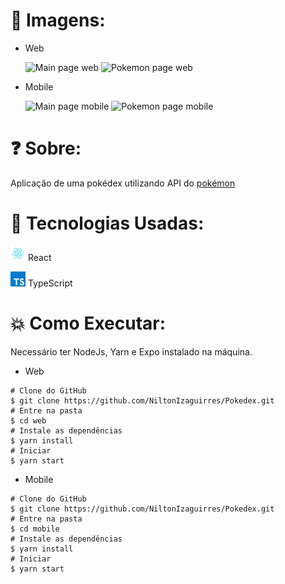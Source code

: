 # :milky_way: Imagens:

* Web
  <section>
    <img src="https://cdn.discordapp.com/attachments/784537709502660650/811733234186059786/mainpage-pokemon-web.png" alt="Main page web" >
    <img src="https://cdn.discordapp.com/attachments/784537709502660650/811733237709144074/pokemonpage-pokemon-web.png" alt="Pokemon page web">
  </section>

* Mobile
  <section align="left">
    <img src="https://cdn.discordapp.com/attachments/784537709502660650/811733228984467516/mainpage-pokemon-mobile.png" alt="Main page mobile" >
    <img src="https://media.discordapp.net/attachments/784537709502660650/811733233880268800/pokemonpage-pokemon-mobile.png" alt="Pokemon page mobile">
  </section>
# :question: Sobre:
Aplicação de uma pokédex utilizando API do [pokémon](https://pokeapi.co/)
# :pushpin: Tecnologias Usadas:

<img width="24px" src="https://raw.githubusercontent.com/github/explore/80688e429a7d4ef2fca1e82350fe8e3517d3494d/topics/react/react.png" alt="React image" /> React

<img width="24px" src="https://raw.githubusercontent.com/github/explore/80688e429a7d4ef2fca1e82350fe8e3517d3494d/topics/typescript/typescript.png" alt="React image" /> TypeScript
# :boom: Como Executar:
Necessário ter NodeJs, Yarn e Expo instalado na máquina.
* Web
```
# Clone do GitHub
$ git clone https://github.com/NiltonIzaguirres/Pokedex.git
# Entre na pasta
$ cd web
# Instale as dependências
$ yarn install
# Iniciar
$ yarn start 
```
* Mobile
```
# Clone do GitHub
$ git clone https://github.com/NiltonIzaguirres/Pokedex.git
# Entre na pasta
$ cd mobile
# Instale as dependências
$ yarn install
# Iniciar
$ yarn start 
```